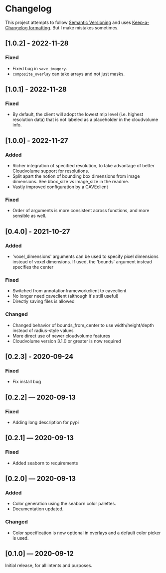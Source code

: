 # Changelog

This project attempts to follow [Semantic Versioning](https://semver.org) and uses [Keep-a-Changelog formatting](https://keepachangelog.com/en/1.0.0/).
But I make mistakes sometimes.

## [1.0.2] - 2022-11-28
### Fixed
- Fixed bug in `save_imagery`.
- `composite_overlay` can take arrays and not just masks.

## [1.0.1] - 2022-11-28
### Fixed

- By default, the client will adopt the lowest mip level (i.e. highest resolution data) that is not labeled as a placeholder in the cloudvolume info.

## [1.0.0] - 2022-11-27
### Added

- Richer integration of specified resolution, to take advantage of better Cloudvolume support for resolutions.
- Split apart the notion of bounding box dimensions from image dimensions. See bbox_size vs image_size in the readme.
- Vastly improved configuration by a CAVEclient
### Fixed

- Order of arguments is more consistent across functions, and more sensible as well.
## [0.4.0] - 2021-10-27
### Added

- 'voxel_dimensions' arguments can be used to specify pixel dimensions instead of voxel dimensions. If used, the 'bounds' argument instead specifies the center

### Fixed

- Switched from annotationframeworkclient to caveclient
- No longer need caveclient (although it's still useful)
- Directly saving files is allowed

### Changed

- Changed behavior of bounds_from_center to use width/height/depth instead of radius-style values
- More direct use of newer cloudvolume features
- Cloudvolume version 3.1.0 or greater is now required

## [0.2.3] - 2020-09-24

### Fixed

- Fix install bug

## [0.2.2] — 2020-09-13

### Fixed

- Adding long description for pypi

## [0.2.1] — 2020-09-13

### Fixed

- Added seaborn to requirements

## [0.2.0] — 2020-09-13

### Added

- Color generation using the seaborn color palettes.
- Documentation updated.

### Changed

- Color specification is now optional in overlays and a default color picker is used.

## [0.1.0] — 2020-09-12

Initial release, for all intents and purposes.
